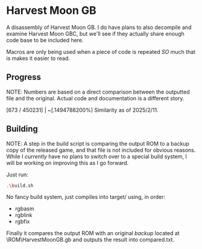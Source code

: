 
# Harvest Moon GB

A disassembly of Harvest Moon GB. I do have plans to also decompile and examine Harvest Moon GBC, but we'll see if they actually share enough code base to be included here.

Macros are only being used when a piece of code is repeated *SO* much that is makes it easier to read.

## Progress
NOTE: Numbers are based on a direct comparison between the outputted file and the original. Actual code and documentation is a different story.

[673 / 450231] | ~[.1494788200%] Similarity as of 2025/2/11.

## Building
NOTE: A step in the build script is comparing the output ROM to a backup copy of the released game, and that file is not included for obvious reasons. While I *currently* have no plans to switch over to a special build system, I will be working on improving this as I go forward.

Just run:

``` bash
.\build.sh
```

No fancy build system, just compiles into target/ using, in order:

- rgbasm
- rgblink
- rgbfix

Finally it compares the output ROM with an original *backup* located at \ROM\HarvestMoonGB.gb and outputs the result into compared.txt.


